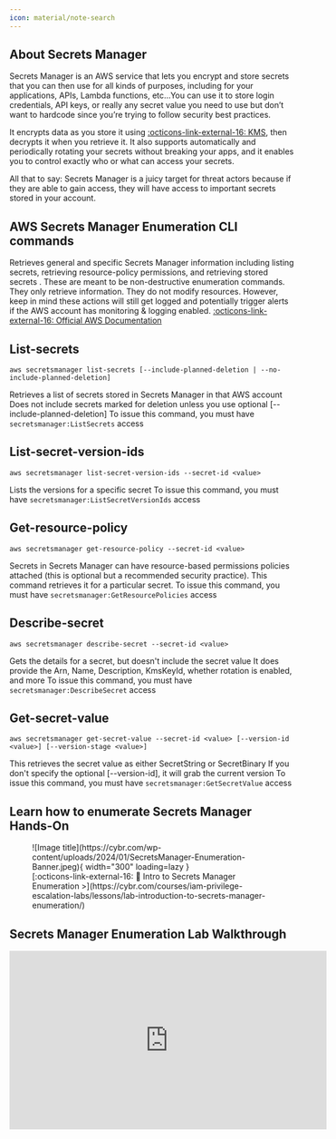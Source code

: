 ```yaml
---
icon: material/note-search
---
```


## About Secrets Manager
Secrets Manager is an AWS service that lets you encrypt and store secrets that you can then use for all kinds of purposes, including for your applications, APIs, Lambda functions, etc…You can use it to store login credentials, API keys, or really any secret value you need to use but don’t want to hardcode since you’re trying to follow security best practices.

It encrypts data as you store it using [ :octicons-link-external-16: KMS](https://aws.amazon.com/kms/), then decrypts it when you retrieve it. It also supports automatically and periodically rotating your secrets without breaking your apps, and it enables you to control exactly who or what can access your secrets.

All that to say: Secrets Manager is a juicy target for threat actors because if they are able to gain access, they will have access to important secrets stored in your account. 

## AWS Secrets Manager Enumeration CLI commands
Retrieves general and specific Secrets Manager information including listing secrets, retrieving resource-policy permissions, and retrieving stored secrets .
These are meant to be non-destructive enumeration commands. They only retrieve information. They do not modify resources.
However, keep in mind these actions will still get logged and potentially trigger alerts if the AWS account has monitoring & logging enabled.
[ :octicons-link-external-16: Official AWS Documentation](https://awscli.amazonaws.com/v2/documentation/api/latest/reference/secretsmanager/index.html#cli-aws-secretsmanager)

## List-secrets
```
aws secretsmanager list-secrets [--include-planned-deletion | --no-include-planned-deletion]
```

Retrieves a list of secrets stored in Secrets Manager in that AWS account
Does not include secrets marked for deletion unless you use optional [--include-planned-deletion]
To issue this command, you must have `secretsmanager:ListSecrets` access

## List-secret-version-ids
```
aws secretsmanager list-secret-version-ids --secret-id <value>
```

Lists the versions for a specific secret
To issue this command, you must have `secretsmanager:ListSecretVersionIds` access

## Get-resource-policy
```
aws secretsmanager get-resource-policy --secret-id <value>
```

Secrets in Secrets Manager can have resource-based permissions policies attached (this is optional but a recommended security practice). This command retrieves it for a particular secret.
To issue this command, you must have `secretsmanager:GetResourcePolicies` access

## Describe-secret
```
aws secretsmanager describe-secret --secret-id <value>
``` 

Gets the details for a secret, but doesn't include the secret value
It does provide the Arn, Name, Description, KmsKeyId, whether rotation is enabled, and more
To issue this command, you must have `secretsmanager:DescribeSecret` access

## Get-secret-value
```
aws secretsmanager get-secret-value --secret-id <value> [--version-id <value>] [--version-stage <value>]
```

This retrieves the secret value as either SecretString or SecretBinary
If you don't specify the optional [--version-id], it will grab the current version
To issue this command, you must have `secretsmanager:GetSecretValue` access

## Learn how to enumerate Secrets Manager Hands-On
<figure markdown>
  ![Image title](https://cybr.com/wp-content/uploads/2024/01/SecretsManager-Enumeration-Banner.jpeg){ width="300" loading=lazy }
    <figcaption>[:octicons-link-external-16: 🧪 Intro to Secrets Manager Enumeration >](https://cybr.com/courses/iam-privilege-escalation-labs/lessons/lab-introduction-to-secrets-manager-enumeration/)</figcaption>
</figure>

## Secrets Manager Enumeration Lab Walkthrough
<iframe width="560" height="315" src="https://www.youtube.com/embed/Zejh1NNoU3A?si=6PC0rCA_5kf7Zilf" title="YouTube video player" frameborder="0" allow="accelerometer; autoplay; clipboard-write; encrypted-media; gyroscope; picture-in-picture; web-share" allowfullscreen></iframe>